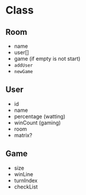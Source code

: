 # Class

## Room
- name
- user[]
- game (if empty is not start)
- `addUser`
- `newGame`

## User
- id
- name
- percentage (watting)
- winCount (gaming)
- room
- matrix?

## Game
- size
- winLine
- turnIndex
- checkList